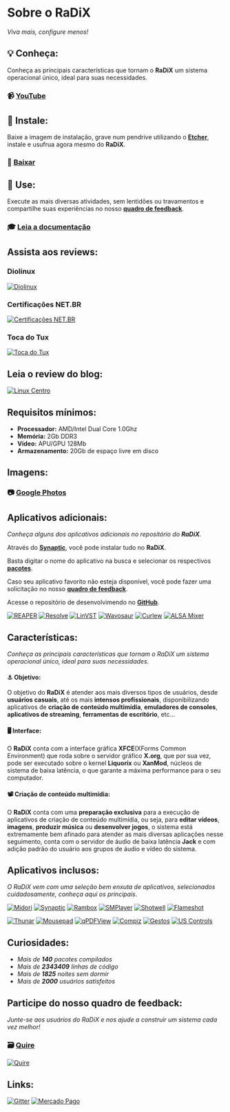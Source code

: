 # Sobre o RaDiX

_Viva mais, configure menos!_

## 💡 **Conheça:**

Conheça as principais características que tornam o **RaDiX** um sistema operacional único, ideal para suas necessidades.

### 📹 [**YouTube**](http://www.youtube.com/watch?v=1e_Ufi5f8p4&list=PLBYCK2tej7WzppY2ID-MLTP3Qo7W2fFq9)

## 🔧 **Instale:**

Baixe a imagem de instalação, grave num pendrive utilizando o [**Etcher**](https://etcher.io/), instale e usufrua agora mesmo do **RaDiX**.

### 📀 [**Baixar**](https://github.com/rauldipeas/RaDiX/releases)

## 🚀 **Use:**

Execute as mais diversas atividades, sem lentidões ou travamentos e compartilhe suas experiências no nosso [**quadro de feedback**](https://quire.io/w/RaDiX).

### 🎓 [**Leia a documentação**](https://docs.radix.ws/)

## **Assista aos reviews:**

### Diolinux

[![Diolinux](http://img.youtube.com/vi/xUNIi9usZZA/0.jpg)](https://youtu.be/xUNIi9usZZA)

### Certificações NET.BR

[![Certifica&#xE7;&#xF5;es NET.BR](http://img.youtube.com/vi/KAlKQPu0E-s/0.jpg)](https://youtu.be/KAlKQPu0E-s)

### Toca do Tux

[![Toca do Tux](http://img.youtube.com/vi/A4DwYmOFaEo/0.jpg)](https://youtu.be/A4DwYmOFaEo)

## **Leia o review do blog:**

[![Linux Centro](https://radix.ws/images/LinuxCentro-1.png)](https://linuxcentro.com.br/linux/conheca-o-radix-linux/)   



## **Requisitos mínimos:**

* **Processador:** AMD/Intel Dual Core 1.0Ghz
* **Memória:** 2Gb DDR3
* **Vídeo:** APU/GPU 128Mb
* **Armazenamento:** 20Gb de espaço livre em disco  

## **Imagens:**

### 📷 [**Google Photos**](https://photos.app.goo.gl/fyj6PbtzuM1f5KUa7)

## **Aplicativos adicionais:**

_Conheça alguns dos aplicativos adicionais no repositório do **RaDiX**._

Através do [**Synaptic**](https://www.nongnu.org/synaptic/), você pode instalar tudo no **RaDiX**.

Basta digitar o nome do aplicativo na busca e selecionar os respectivos [**pacotes**](https://packages.ubuntu.com/).

Caso seu aplicativo favorito não esteja disponível, você pode fazer uma solicitação no nosso [**quadro de feedback**](https://quire.io/w/RaDiX).

Acesse o repositório de desenvolvimendo no [**GitHub**](https://github.com/rauldipeas/radix-apps/).

[![REAPER](https://radix.ws/images/apps/cockos-reaper.svg)](https://www.reaper.fm/) [![Resolve](https://radix.ws/images/apps/resolve.svg)](https://www.blackmagicdesign.com/products/davinciresolve/) [![LinVST](https://radix.ws/images/apps/application-x-addon.svg)](https://github.com/osxmidi/LinVst) [![Wavosaur](https://radix.ws/images/apps/gtkwave.svg)](https://www.wavosaur.com/) [![Curlew](https://radix.ws/images/apps/curlew.svg)](https://curlew.sourceforge.io/) [![ALSA Mixer](https://radix.ws/images/apps/gnome-alsamixer-icon.svg)](https://launchpad.net/gnome-alsamixer)   



## **Características:**

_Conheça as principais características que tornam o RaDiX um sistema operacional único, ideal para suas necessidades._

#### ⚓ **Objetivo:**

O objetivo do **RaDiX** é atender aos mais diversos tipos de usuários, desde **usuários casuais**, até os mais **intensos profissionais**, disponibilizando aplicativos de **criação de conteúdo multimídia**, **emuladores de consoles**, **aplicativos de streaming**, **ferramentas de escritório**, etc...

#### 🖥 **Interface:**

O **RaDiX** conta com a interface gráfica **XFCE**\(XForms Common Environment\) que roda sobre o servidor gráfico **X.org**, que por sua vez, pode ser executado sobre o kernel **Liquorix** ou **XanMod**, núcleos de sistema de baixa latência, o que garante a máxima performance para o seu computador.

#### 📽 **Criação de conteúdo multimídia:**

O **RaDiX** conta com uma **preparação exclusiva** para a execução de aplicativos de criação de conteúdo multimídia, ou seja, para **editar vídeos**, **imagens**, **produzir música** ou **desenvolver jogos**, o sistema está extremamente bem afinado para atender as mais diversas aplicações nesse seguimento, conta com o servidor de áudio de baixa latência **Jack** e com adição padrão do usuário aos grupos de áudio e vídeo do sistema.   



## **Aplicativos inclusos:**

_O RaDiX vem com uma seleção bem enxuta de aplicativos, selecionados cuidadosamente, conheça aqui os principais_.

[![Midori](https://radix.ws/images/apps/midori.svg)](https://radix.ws/images/apps/midori.svg) [![Synaptic](https://radix.ws/images/apps/muon.svg)](https://www.nongnu.org/synaptic/) [![Rambox](https://radix.ws/images/apps/rambox.svg)](https://rambox.pro/) [![SMPlayer](https://radix.ws/images/apps/smplayer.svg)](https://www.smplayer.info/) [![Shotwell](https://radix.ws/images/apps/shotwell.svg)](https://wiki.gnome.org/Apps/Shotwell) [![Flameshot](https://radix.ws/images/apps/flameshot.svg)](https://flameshot.js.org/)

[![Thunar](https://radix.ws/images/apps/system-file-manager.svg)](https://docs.xfce.org/xfce/thunar/start) [![Mousepad](https://radix.ws/images/apps/mousepad.svg)](https://git.xfce.org/apps/mousepad/) [![qPDFView](https://radix.ws/images/apps/qpdfview.svg)](https://launchpad.net/qpdfview) [![Compiz](https://radix.ws/images/apps/compiz.svg)](http://www.compiz.org/) [![Gestos](https://radix.ws/images/apps/libinput-gestures.svg)](https://gitlab.com/cunidev/gestures) [![US Controls](https://radix.ws/images/apps/qjackctl.svg)](https://help.ubuntu.com/community/UbuntuStudio/UbuntuStudioControls)   



## **Curiosidades:**

* _Mais de **140** pacotes compilados_
* _Mais de **2343409** linhas de código_
* _Mais de **1825** noites sem dormir_
* _Mais de **2000** usuários satisfeitos_  

## **Participe do nosso quadro de feedback:**

_Junte-se aos usuários do RaDiX e nos ajude a construir um sistema cada vez melhor!_

### 🗃 [**Quire**](https://quire.io/w/RaDiX)

[![Quire](https://radix.ws/images/quire-banner.png)](https://quire.io/w/RaDiX)   



## **Links:**

[![Gitter](https://cdn.androidcrew.com/logos/im.gitter.gitter-logo.png)](https://gitter.im/radix-community/support) [![Mercado Pago](https://radix.ws/images/mercadopago.jpg)](https://radix.ws/sign)

